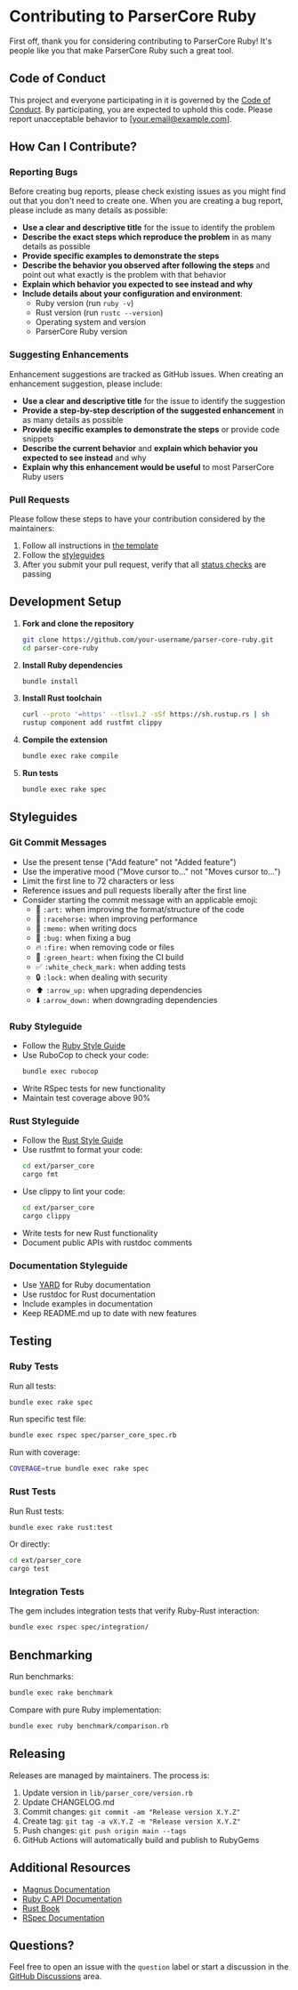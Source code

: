 # Contributing to ParserCore Ruby

First off, thank you for considering contributing to ParserCore Ruby! It's people like you that make ParserCore Ruby such a great tool.

## Code of Conduct

This project and everyone participating in it is governed by the [Code of Conduct](CODE_OF_CONDUCT.md). By participating, you are expected to uphold this code. Please report unacceptable behavior to [your.email@example.com].

## How Can I Contribute?

### Reporting Bugs

Before creating bug reports, please check existing issues as you might find out that you don't need to create one. When you are creating a bug report, please include as many details as possible:

* **Use a clear and descriptive title** for the issue to identify the problem
* **Describe the exact steps which reproduce the problem** in as many details as possible
* **Provide specific examples to demonstrate the steps**
* **Describe the behavior you observed after following the steps** and point out what exactly is the problem with that behavior
* **Explain which behavior you expected to see instead and why**
* **Include details about your configuration and environment**:
  * Ruby version (run `ruby -v`)
  * Rust version (run `rustc --version`)
  * Operating system and version
  * ParserCore Ruby version

### Suggesting Enhancements

Enhancement suggestions are tracked as GitHub issues. When creating an enhancement suggestion, please include:

* **Use a clear and descriptive title** for the issue to identify the suggestion
* **Provide a step-by-step description of the suggested enhancement** in as many details as possible
* **Provide specific examples to demonstrate the steps** or provide code snippets
* **Describe the current behavior** and **explain which behavior you expected to see instead** and why
* **Explain why this enhancement would be useful** to most ParserCore Ruby users

### Pull Requests

Please follow these steps to have your contribution considered by the maintainers:

1. Follow all instructions in [the template](.github/pull_request_template.md)
2. Follow the [styleguides](#styleguides)
3. After you submit your pull request, verify that all [status checks](https://help.github.com/articles/about-status-checks/) are passing

## Development Setup

1. **Fork and clone the repository**
   ```bash
   git clone https://github.com/your-username/parser-core-ruby.git
   cd parser-core-ruby
   ```

2. **Install Ruby dependencies**
   ```bash
   bundle install
   ```

3. **Install Rust toolchain**
   ```bash
   curl --proto '=https' --tlsv1.2 -sSf https://sh.rustup.rs | sh
   rustup component add rustfmt clippy
   ```

4. **Compile the extension**
   ```bash
   bundle exec rake compile
   ```

5. **Run tests**
   ```bash
   bundle exec rake spec
   ```

## Styleguides

### Git Commit Messages

* Use the present tense ("Add feature" not "Added feature")
* Use the imperative mood ("Move cursor to..." not "Moves cursor to...")
* Limit the first line to 72 characters or less
* Reference issues and pull requests liberally after the first line
* Consider starting the commit message with an applicable emoji:
  * 🎨 `:art:` when improving the format/structure of the code
  * 🐎 `:racehorse:` when improving performance
  * 📝 `:memo:` when writing docs
  * 🐛 `:bug:` when fixing a bug
  * 🔥 `:fire:` when removing code or files
  * 💚 `:green_heart:` when fixing the CI build
  * ✅ `:white_check_mark:` when adding tests
  * 🔒 `:lock:` when dealing with security
  * ⬆️ `:arrow_up:` when upgrading dependencies
  * ⬇️ `:arrow_down:` when downgrading dependencies

### Ruby Styleguide

* Follow the [Ruby Style Guide](https://rubystyle.guide/)
* Use RuboCop to check your code:
  ```bash
  bundle exec rubocop
  ```
* Write RSpec tests for new functionality
* Maintain test coverage above 90%

### Rust Styleguide

* Follow the [Rust Style Guide](https://doc.rust-lang.org/1.0.0/style/)
* Use rustfmt to format your code:
  ```bash
  cd ext/parser_core
  cargo fmt
  ```
* Use clippy to lint your code:
  ```bash
  cd ext/parser_core
  cargo clippy
  ```
* Write tests for new Rust functionality
* Document public APIs with rustdoc comments

### Documentation Styleguide

* Use [YARD](https://yardoc.org/) for Ruby documentation
* Use rustdoc for Rust documentation
* Include examples in documentation
* Keep README.md up to date with new features

## Testing

### Ruby Tests

Run all tests:
```bash
bundle exec rake spec
```

Run specific test file:
```bash
bundle exec rspec spec/parser_core_spec.rb
```

Run with coverage:
```bash
COVERAGE=true bundle exec rake spec
```

### Rust Tests

Run Rust tests:
```bash
bundle exec rake rust:test
```

Or directly:
```bash
cd ext/parser_core
cargo test
```

### Integration Tests

The gem includes integration tests that verify Ruby-Rust interaction:
```bash
bundle exec rspec spec/integration/
```

## Benchmarking

Run benchmarks:
```bash
bundle exec rake benchmark
```

Compare with pure Ruby implementation:
```bash
bundle exec ruby benchmark/comparison.rb
```

## Releasing

Releases are managed by maintainers. The process is:

1. Update version in `lib/parser_core/version.rb`
2. Update CHANGELOG.md
3. Commit changes: `git commit -am "Release version X.Y.Z"`
4. Create tag: `git tag -a vX.Y.Z -m "Release version X.Y.Z"`
5. Push changes: `git push origin main --tags`
6. GitHub Actions will automatically build and publish to RubyGems

## Additional Resources

* [Magnus Documentation](https://docs.rs/magnus/latest/magnus/)
* [Ruby C API Documentation](https://docs.ruby-lang.org/en/master/extension_rdoc.html)
* [Rust Book](https://doc.rust-lang.org/book/)
* [RSpec Documentation](https://rspec.info/)

## Questions?

Feel free to open an issue with the `question` label or start a discussion in the [GitHub Discussions](https://github.com/yourusername/parser-core-ruby/discussions) area.